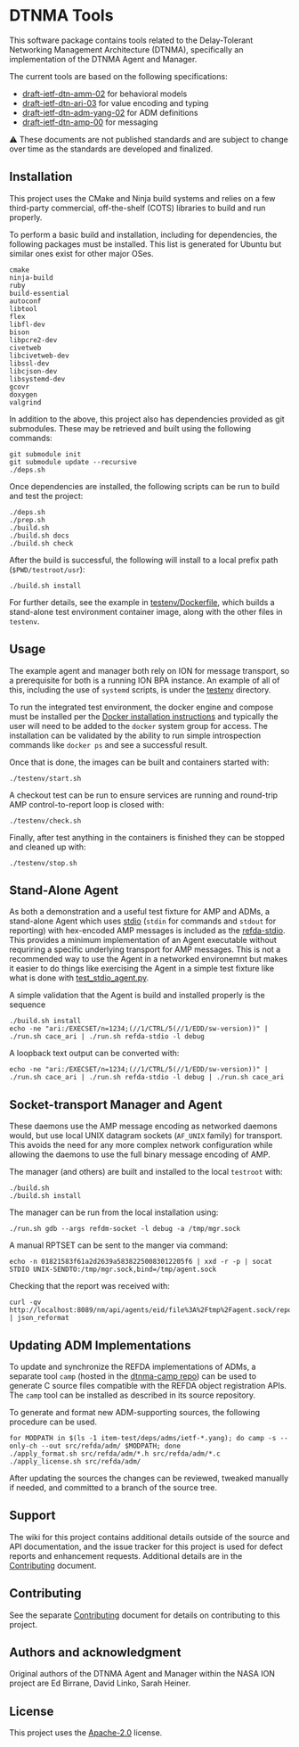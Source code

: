 <!--
Copyright (c) 2011-2024 The Johns Hopkins University Applied Physics
Laboratory LLC.

This file is part of the Delay-Tolerant Networking Management
Architecture (DTNMA) Tools package.

Licensed under the Apache License, Version 2.0 (the "License");
you may not use this file except in compliance with the License.
You may obtain a copy of the License at
    http://www.apache.org/licenses/LICENSE-2.0
Unless required by applicable law or agreed to in writing, software
distributed under the License is distributed on an "AS IS" BASIS,
WITHOUT WARRANTIES OR CONDITIONS OF ANY KIND, either express or implied.
See the License for the specific language governing permissions and
limitations under the License.
-->
# DTNMA Tools

This software package contains tools related to the Delay-Tolerant Networking Management Architecture (DTNMA), specifically an implementation of the DTNMA Agent and Manager.

The current tools are based on the following specifications:

* [draft-ietf-dtn-amm-02](https://datatracker.ietf.org/doc/html/draft-ietf-dtn-amm) for behavioral models
* [draft-ietf-dtn-ari-03](https://datatracker.ietf.org/doc/html/draft-ietf-dtn-ari) for value encoding and typing
* [draft-ietf-dtn-adm-yang-02](https://datatracker.ietf.org/doc/html/draft-ietf-dtn-adm-yang) for ADM definitions
* [draft-ietf-dtn-amp-00](https://datatracker.ietf.org/doc/html/draft-ietf-dtn-amp) for messaging

:warning: These documents are not published standards and are subject to change over time as the standards are developed and finalized.

## Installation

This project uses the CMake and Ninja build systems and relies on a few third-party commercial, off-the-shelf (COTS) libraries to build and run properly.

To perform a basic build and installation, including for dependencies, the following packages must be installed. This list is generated for Ubuntu but similar ones exist for other major OSes.

```
cmake
ninja-build
ruby
build-essential
autoconf
libtool
flex 
libfl-dev
bison
libpcre2-dev
civetweb
libcivetweb-dev
libssl-dev
libcjson-dev
libsystemd-dev
gcovr
doxygen
valgrind
```

In addition to the above, this project also has dependencies provided as git submodules. These may be retrieved and built using the following commands:

```
git submodule init
git submodule update --recursive
./deps.sh
```

Once dependencies are installed, the following scripts can be run to build and test the project:
```
./deps.sh
./prep.sh
./build.sh
./build.sh docs
./build.sh check
```
After the build is successful, the following will install to a local prefix path (`$PWD/testroot/usr`):
```
./build.sh install
```

For further details, see the example in [testenv/Dockerfile](testenv/Dockerfile), which builds a stand-alone test environment container image, along with the other files in `testenv`.


## Usage

The example agent and manager both rely on ION for message transport, so a prerequisite for both is a running ION BPA instance.
An example of all of this, including the use of `systemd` scripts, is under the [testenv](testenv) directory.

To run the integrated test environment, the docker engine and compose must be installed per the [Docker installation instructions](https://docs.docker.com/engine/install/ubuntu/#install-using-the-repository) and typically the user will need to be added to the `docker` system group for access.
The installation can be validated by the ability to run simple introspection commands like `docker ps` and see a successful result.

Once that is done, the images can be built and containers started with:
```
./testenv/start.sh
```
A checkout test can be run to ensure services are running and round-trip AMP control-to-report loop is closed with:
```
./testenv/check.sh
```
Finally, after test anything in the containers is finished they can be stopped and cleaned up with:
```
./testenv/stop.sh
```

## Stand-Alone Agent

As both a demonstration and a useful test fixture for AMP and ADMs, a stand-alone Agent which uses [stdio](https://en.cppreference.com/w/c/io) (`stdin` for commands and `stdout` for reporting) with hex-encoded AMP messages is included as the [refda-stdio](src/refda_stdio/main.c).
This provides a minimum implementation of an Agent executable without requriring a specific underlying transport for AMP messages.
This is not a recommended way to use the Agent in a networked environemnt but makes it easier to do things like exercising the Agent in a simple test fixture like what is done with [test_stdio_agent.py](agent-test/test_stdio_agent.py).

A simple validation that the Agent is build and installed properly is the sequence
```
./build.sh install
echo -ne "ari:/EXECSET/n=1234;(//1/CTRL/5(//1/EDD/sw-version))" | ./run.sh cace_ari | ./run.sh refda-stdio -l debug
```

A loopback text output can be converted with:
```
echo -ne "ari:/EXECSET/n=1234;(//1/CTRL/5(//1/EDD/sw-version))" | ./run.sh cace_ari | ./run.sh refda-stdio -l debug | ./run.sh cace_ari
```

## Socket-transport Manager and Agent

These daemons use the AMP message encoding as networked daemons would, but use local UNIX datagram sockets (`AF_UNIX` family) for transport.
This avoids the need for any more complex network configuration while allowing the daemons to use the full binary message encoding of AMP.

The manager (and others) are built and installed to the local `testroot` with:
```
./build.sh
./build.sh install
```

The manager can be run from the local installation using:
```
./run.sh gdb --args refdm-socket -l debug -a /tmp/mgr.sock
```

A manual RPTSET can be sent to the manger via command:
```
echo -n 01821583f61a2d2639a58382250083012205f6 | xxd -r -p | socat STDIO UNIX-SENDTO:/tmp/mgr.sock,bind=/tmp/agent.sock
```

Checking that the report was received with:
```
curl -qv http://localhost:8089/nm/api/agents/eid/file%3A%2Ftmp%2Fagent.sock/reports/hex | json_reformat
```

## Updating ADM Implementations

To update and synchronize the REFDA implementations of ADMs, a separate tool `camp` (hosted in the [dtnma-camp repo](https://github.com/JHUAPL-DTNMA/dtnma-camp)) can be used to generate C source files compatible with the REFDA object registration APIs.
The `camp` tool can be installed as described in its source repository.

To generate and format new ADM-supporting sources, the following procedure can be used.
```
for MODPATH in $(ls -1 item-test/deps/adms/ietf-*.yang); do camp -s --only-ch --out src/refda/adm/ $MODPATH; done
./apply_format.sh src/refda/adm/*.h src/refda/adm/*.c
./apply_license.sh src/refda/adm/
```

After updating the sources the changes can be reviewed, tweaked manually if needed, and committed to a branch of the source tree.

## Support
The wiki for this project contains additional details outside of the source and API documentation, and the issue tracker for this project is used for defect reports and enhancement requests.
Additional details are in the [Contributing](CONTRIBUTING.md) document.

## Contributing
See the separate [Contributing](CONTRIBUTING.md) document for details on contributing to this project.

## Authors and acknowledgment
Original authors of the DTNMA Agent and Manager within the NASA ION project are Ed Birrane, David Linko, Sarah Heiner.

## License
This project uses the [Apache-2.0](LICENSE.txt) license.
